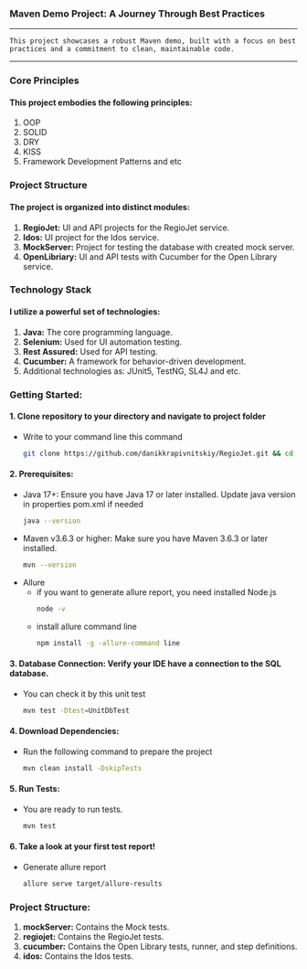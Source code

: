 ### Maven Demo Project: A Journey Through Best Practices

---

    This project showcases a robust Maven demo, built with a focus on best practices and a commitment to clean, maintainable code.

---

### Core Principles

#### This project embodies the following principles:
1. OOP
2. SOLID
3. DRY
4. KISS
5. Framework Development Patterns and etc

### Project Structure
#### The project is organized into distinct modules:
1. __RegioJet:__ UI and API projects for the RegioJet service.
2. __Idos:__ UI project for the Idos service.
3. __MockServer:__ Project for testing the database with created mock server.
4. __OpenLibriary:__ UI and API tests with Cucumber for the Open Library service.

### Technology Stack
#### I utilize a powerful set of technologies:
1. __Java:__ The core programming language.
2. __Selenium:__ Used for UI automation testing.
3. __Rest Assured:__ Used for API testing.
4. __Cucumber:__ A framework for behavior-driven development.
5. Additional technologies as: JUnit5, TestNG, SL4J and etc.

### Getting Started:
#### 1. Clone repository to your directory and navigate to project folder
- Write to your command line this command
    ```bash
    git clone https://github.com/danikkrapivnitskiy/RegioJet.git && cd RegioJet
    ```
#### 2. Prerequisites:
- Java 17+: Ensure you have Java 17 or later installed. Update java version in properties pom.xml if needed
    ```bash
    java --version
    ```
- Maven v3.6.3 or higher: Make sure you have Maven 3.6.3 or later installed.
    ```bash
    mvn --version
    ```
- Allure 
  - if you want to generate allure report, you need installed Node.js
      ```bash
      node -v
      ```
  - install allure command line
    ```bash
    npm install -g -allure-command line
    ```

#### 3. Database Connection: Verify your IDE have a connection to the SQL database.
- You can check it by this unit test
    ```bash
    mvn test -Dtest=UnitDbTest
    ```
#### 4. Download Dependencies:
- Run the following command to prepare the project
    ```bash
    mvn clean install -DskipTests
    ```
#### 5. Run Tests:
- You are ready to run tests.
    ```bash
    mvn test
    ```
#### 6. Take a look at your first test report!
- Generate allure report
    ```bash
    allure serve target/allure-results
    ```
### Project Structure:
1. __mockServer:__ Contains the Mock tests.
2. __regiojet:__ Contains the RegioJet tests.
3. __cucumber:__ Contains the Open Library tests, runner, and step definitions.
4. __idos:__ Contains the Idos tests.